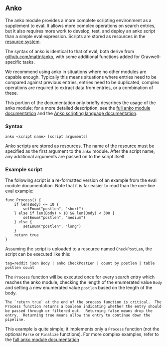 ## Anko

The anko module provides a more complete scripting environment as a supplement to eval. It allows more complex operations on search entries, but it also requires more work to develop, test, and deploy an anko script than a simple eval expression. Scripts are stored as resources in the [resource system](/resources/resources).

The syntax of anko is identical to that of eval; both derive from [github.com/mattn/anko](https://github.com/mattn/anko), with some additional functions added for Gravwell-specific tasks.

We recommend using anko in situations where no other modules are capable enough. Typically this means situations where entries need to be compared against previous entries, entries need to be duplicated, complex operations are required to extract data from entries, or a combination of these.

This portion of the documentation only briefly describes the usage of the anko module; for a more detailed description, see the [full anko module documentation](/scripting/anko) and the [Anko scripting language documentation](/scripting/scripting).

### Syntax

`anko <script name> [script arguments]`

Anko scripts are stored as resources. The name of the resource must be specified as the first argument to the `anko` module. After the script name, any additional arguments are passed on to the script itself.

### Example script

The following script is a re-formatted version of an example from the eval module documentation. Note that it is far easier to read than the one-line eval example:

```
func Process() {
	if len(Body) <= 10 {
		setEnum("postlen", "short")
	} else if len(Body) > 10 && len(Body) < 300 {
		setEnum("postlen", "medium")
	} else {
		setEnum("postlen", "long")
	}
	return true
}
```

Assuming the script is uploaded to a resource named `CheckPostLen`, the script can be executed like this:

```gravwell
tag=reddit json Body | anko CheckPostLen | count by postlen | table postlen count
```

The `Process` function will be executed once for every search entry which reaches the anko module, checking the length of the enumerated value `Body` and setting a new enumerated value `postlen` based on the length of the body.

```{note}
The `return true` at the end of the process function is critical.  The Process function returns a boolean indicating whether the entry should be passed through or filtered out.  Returning false means drop the entry.  Returning true means allow the entry to continue down the pipeline.
```

This example is quite simple; it implements only a `Process` function (not the optional `Parse` or `Finalize` functions). For more complex examples, refer to the [full anko module documentation](/scripting/anko)
